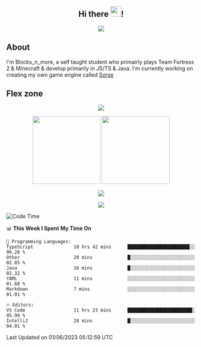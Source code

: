 <h2 align="center">
  Hi there <img src="https://media.giphy.com/media/hvRJCLFzcasrR4ia7z/giphy.gif" width="28">!
</h2>

<p align="center">
  <img src="https://forthebadge.com/images/badges/0-percent-optimized.svg">
</p>

## About
I'm Blocks_n_more, a self taught student who primairly plays Team Fortress 2 & Minecraft & develop primarily in JS/TS & Java. I'm currently working on creating my own game engine called [Sorse](https://github.com/Wave-Studio/sorse2)

## Flex zone
<p align="center">
 <img src="https://github-profile-summary-cards.vercel.app/api/cards/profile-details?username=Blocksnmore&theme=github_dark">
</p>
<p align="center">
 <img height="180em" src="https://github-readme-stats-git-masterrstaa-rickstaa.vercel.app/api?username=Blocksnmore&show_icons=true&theme=dark&hide_border=true">
 <img height="180em" src="https://github-readme-stats-git-masterrstaa-rickstaa.vercel.app/api/top-langs/?username=Blocksnmore&layout=compact&theme=dark&hide_border=true"> 
</p>
<p align="center">
 <img src="https://github-readme-streak-stats.herokuapp.com/?user=Blocksnmore&theme=dark&hide_border=true">
</p>
<p align="center">
 <img src="https://github-readme-activity-graph.cyclic.app/graph?username=Blocksnmore&theme=github&hide_border=true"> 
</p>

<!--START_SECTION:waka-->
![Code Time](http://img.shields.io/badge/Code%20Time-561%20hrs%2048%20mins-blue)

📊 **This Week I Spent My Time On** 

```text
💬 Programming Languages: 
TypeScript               10 hrs 42 mins      ███████████████████████░░   90.28 % 
Other                    20 mins             █░░░░░░░░░░░░░░░░░░░░░░░░   02.85 % 
Java                     16 mins             █░░░░░░░░░░░░░░░░░░░░░░░░   02.32 % 
YAML                     11 mins             ░░░░░░░░░░░░░░░░░░░░░░░░░   01.68 % 
Markdown                 7 mins              ░░░░░░░░░░░░░░░░░░░░░░░░░   01.01 % 

🔥 Editors: 
VS Code                  11 hrs 23 mins      ████████████████████████░   95.99 % 
IntelliJ                 28 mins             █░░░░░░░░░░░░░░░░░░░░░░░░   04.01 % 
```


 Last Updated on 01/06/2023 05:12:59 UTC
<!--END_SECTION:waka-->
